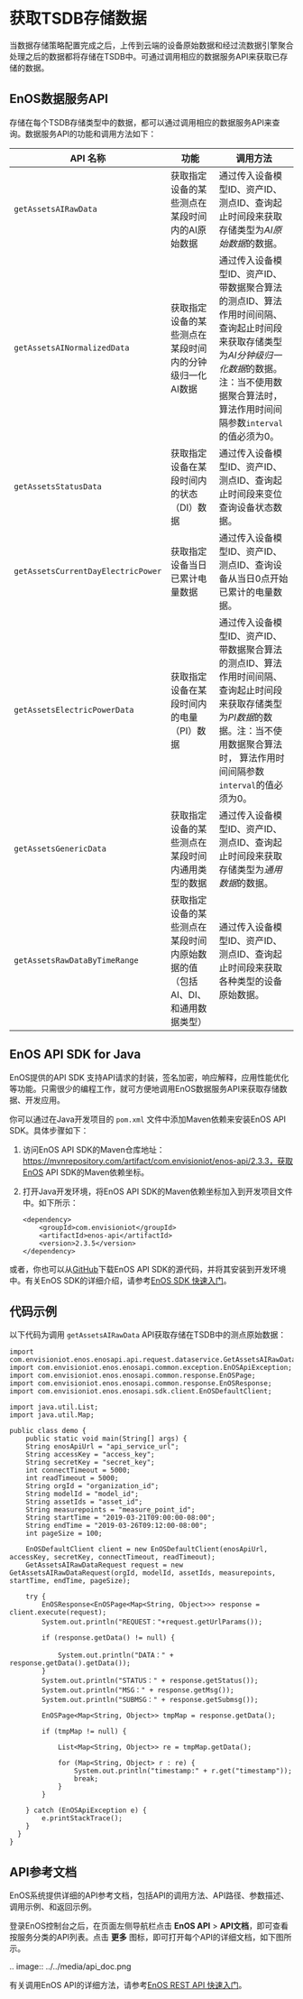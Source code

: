 # 获取TSDB存储数据

当数据存储策略配置完成之后，上传到云端的设备原始数据和经过流数据引擎聚合处理之后的数据都将存储在TSDB中。可通过调用相应的数据服务API来获取已存储的数据。

## EnOS数据服务API

存储在每个TSDB存储类型中的数据，都可以通过调用相应的数据服务API来查询。数据服务API的功能和调用方法如下：

| API 名称                           | 功能                                                         | 调用方法                                                     |
| ---------------------------------- | ------------------------------------------------------------ | ------------------------------------------------------------ |
| `getAssetsAIRawData`               | 获取指定设备的某些测点在某段时间内的AI原始数据               | 通过传入设备模型ID、资产ID、测点ID、查询起止时间段来获取存储类型为*AI原始数据*的数据。 |
| `getAssetsAINormalizedData`        | 获取指定设备的某些测点在某段时间内的分钟级归一化AI数据       | 通过传入设备模型ID、资产ID、带数据聚合算法的测点ID、算法作用时间间隔、查询起止时间段来获取存储类型为*AI分钟级归一化数据*的数据。注：当不使用数据聚合算法时， 算法作用时间间隔参数`interval`的值必须为0。 |
| `getAssetsStatusData`              | 获取指定设备在某段时间内的状态（DI）数据                     | 通过传入设备模型ID、资产ID、测点ID、查询起止时间段来变位查询设备状态数据。 |
| `getAssetsCurrentDayElectricPower` | 获取指定设备当日已累计电量数据                               | 通过传入设备模型ID、资产ID、测点ID、查询设备从当日0点开始已累计的电量数据。 |
| `getAssetsElectricPowerData`       | 获取指定设备在某段时间内的电量（PI）数据                     | 通过传入设备模型ID、资产ID、带数据聚合算法的测点ID、算法作用时间间隔、查询起止时间段来获取存储类型为*PI数据*的数据。注：当不使用数据聚合算法时， 算法作用时间间隔参数`interval`的值必须为0。 |
| `getAssetsGenericData`             | 获取指定设备的某些测点在某段时间内通用类型的数据             | 通过传入设备模型ID、资产ID、测点ID、查询起止时间段来获取存储类型为*通用数据*的数据。 |
| `getAssetsRawDataByTimeRange`      | 获取指定设备的某些测点在某段时间内原始数据的值（包括AI、DI、和通用数据类型） | 通过传入设备模型ID、资产ID、测点ID、查询起止时间段来获取各种类型的设备原始数据。 |



## EnOS API SDK for Java

EnOS提供的API SDK 支持API请求的封装，签名加密，响应解释，应用性能优化等功能。只需很少的编程工作，就可方便地调用EnOS数据服务API来获取存储数据、开发应用。

你可以通过在Java开发项目的 `pom.xml` 文件中添加Maven依赖来安装EnOS API SDK。具体步骤如下：

1. 访问EnOS API SDK的Maven仓库地址：https://mvnrepository.com/artifact/com.envisioniot/enos-api/2.3.3，获取EnOS API SDK的Maven依赖坐标。

2. 打开Java开发环境，将EnOS API SDK的Maven依赖坐标加入到开发项目文件中。如下所示：

   ```
   <dependency>
       <groupId>com.envisioniot</groupId>
       <artifactId>enos-api</artifactId>
       <version>2.3.5</version>
   </dependency>
   ```

或者，你也可以从[GitHub](https://github.com/EnvisionIot/enos-api-sdk-java)下载EnOS API SDK的源代码，并将其安装到开发环境中。有关EnOS SDK的详细介绍，请参考[EnOS SDK 快速入门](https://www.envisioniot.com/docs/app-development/zh_CN/latest/gettingstarted_sdk.html)。

## 代码示例

以下代码为调用 `getAssetsAIRawData` API获取存储在TSDB中的测点原始数据：

```
import com.envisioniot.enos.enosapi.api.request.dataservice.GetAssetsAIRawDataRequest;
import com.envisioniot.enos.enosapi.common.exception.EnOSApiException;
import com.envisioniot.enos.enosapi.common.response.EnOSPage;
import com.envisioniot.enos.enosapi.common.response.EnOSResponse;
import com.envisioniot.enos.enosapi.sdk.client.EnOSDefaultClient;

import java.util.List;
import java.util.Map;

public class demo {
    public static void main(String[] args) {
    String enosApiUrl = "api_service_url";
    String accessKey = "access_key";
    String secretKey = "secret_key";
    int connectTimeout = 5000;
    int readTimeout = 5000;
    String orgId = "organization_id";
    String modelId = "model_id";
    String assetIds = "asset_id";
    String measurepoints = "measure_point_id";
    String startTime = "2019-03-21T09:00:00-08:00";
    String endTime = "2019-03-26T09:12:00-08:00";
    int pageSize = 100;

    EnOSDefaultClient client = new EnOSDefaultClient(enosApiUrl, accessKey, secretKey, connectTimeout, readTimeout);
    GetAssetsAIRawDataRequest request = new GetAssetsAIRawDataRequest(orgId, modelId, assetIds, measurepoints, startTime, endTime, pageSize);

    try {
        EnOSResponse<EnOSPage<Map<String, Object>>> response = client.execute(request);
        System.out.println("REQUEST："+request.getUrlParams());

        if (response.getData() != null) {

            System.out.println("DATA：" + response.getData().getData());
        }
        System.out.println("STATUS：" + response.getStatus());
        System.out.println("MSG：" + response.getMsg());
        System.out.println("SUBMSG：" + response.getSubmsg());

        EnOSPage<Map<String, Object>> tmpMap = response.getData();

        if (tmpMap != null) {

            List<Map<String, Object>> re = tmpMap.getData();

            for (Map<String, Object> r : re) {
                System.out.println("timestamp:" + r.get("timestamp"));
                break;
            }
        }

    } catch (EnOSApiException e) {
        e.printStackTrace();
    }
  }
}
```

## API参考文档

EnOS系统提供详细的API参考文档，包括API的调用方法、API路径、参数描述、调用示例、和返回示例。

登录EnOS控制台之后，在页面左侧导航栏点击 **EnOS API** > **API文档**，即可查看按服务分类的API列表。点击 **更多** 图标，即可打开每个API的详细文档，如下图所示。

.. image:: ../../media/api_doc.png

有关调用EnOS API的详细方法，请参考[EnOS REST API 快速入门](/docs/app-development/zh_CN/latest/gettingstarted_api.html)。

<!--end-->
